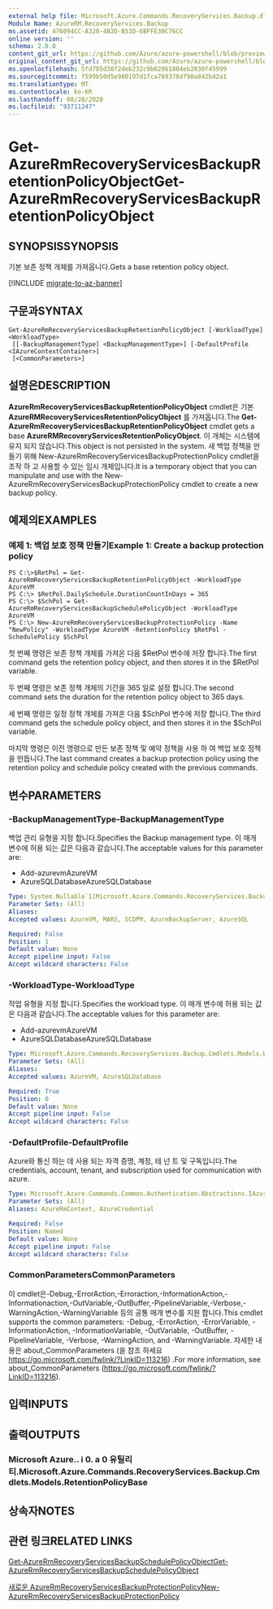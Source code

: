 ```yaml
---
external help file: Microsoft.Azure.Commands.RecoveryServices.Backup.dll-Help.xml
Module Name: AzureRM.RecoveryServices.Backup
ms.assetid: 476094CC-A320-4B2D-B53D-6BFFE30C76CC
online version: ''
schema: 2.0.0
content_git_url: https://github.com/Azure/azure-powershell/blob/preview/src/ResourceManager/RecoveryServices.Backup/Commands.RecoveryServices.Backup/help/Get-AzureRmRecoveryServicesBackupRetentionPolicyObject.md
original_content_git_url: https://github.com/Azure/azure-powershell/blob/preview/src/ResourceManager/RecoveryServices.Backup/Commands.RecoveryServices.Backup/help/Get-AzureRmRecoveryServicesBackupRetentionPolicyObject.md
ms.openlocfilehash: 5fd705d38f2deb232c9b62861804eb2830f45999
ms.sourcegitcommit: f599b50d5e980197d1fca769378df90a842b42a1
ms.translationtype: MT
ms.contentlocale: ko-KR
ms.lasthandoff: 08/20/2020
ms.locfileid: "93711247"
---
```

# <span data-ttu-id="e7082-101">Get-AzureRmRecoveryServicesBackupRetentionPolicyObject</span><span class="sxs-lookup"><span data-stu-id="e7082-101">Get-AzureRmRecoveryServicesBackupRetentionPolicyObject</span></span>

## <span data-ttu-id="e7082-102">SYNOPSIS</span><span class="sxs-lookup"><span data-stu-id="e7082-102">SYNOPSIS</span></span>
<span data-ttu-id="e7082-103">기본 보존 정책 개체를 가져옵니다.</span><span class="sxs-lookup"><span data-stu-id="e7082-103">Gets a base retention policy object.</span></span>

[!INCLUDE [migrate-to-az-banner](../../includes/migrate-to-az-banner.md)]

## <span data-ttu-id="e7082-104">구문과</span><span class="sxs-lookup"><span data-stu-id="e7082-104">SYNTAX</span></span>

```
Get-AzureRmRecoveryServicesBackupRetentionPolicyObject [-WorkloadType] <WorkloadType>
 [[-BackupManagementType] <BackupManagementType>] [-DefaultProfile <IAzureContextContainer>]
 [<CommonParameters>]
```

## <span data-ttu-id="e7082-105">설명은</span><span class="sxs-lookup"><span data-stu-id="e7082-105">DESCRIPTION</span></span>
<span data-ttu-id="e7082-106">**AzureRmRecoveryServicesBackupRetentionPolicyObject** cmdlet은 기본 **AzureRMRecoveryServicesRetentionPolicyObject** 를 가져옵니다.</span><span class="sxs-lookup"><span data-stu-id="e7082-106">The **Get-AzureRmRecoveryServicesBackupRetentionPolicyObject** cmdlet gets a base **AzureRMRecoveryServicesRetentionPolicyObject**.</span></span>
<span data-ttu-id="e7082-107">이 개체는 시스템에 유지 되지 않습니다.</span><span class="sxs-lookup"><span data-stu-id="e7082-107">This object is not persisted in the system.</span></span>
<span data-ttu-id="e7082-108">새 백업 정책을 만들기 위해 New-AzureRmRecoveryServicesBackupProtectionPolicy cmdlet을 조작 하 고 사용할 수 있는 임시 개체입니다.</span><span class="sxs-lookup"><span data-stu-id="e7082-108">It is a temporary object that you can manipulate and use with the New-AzureRmRecoveryServicesBackupProtectionPolicy cmdlet to create a new backup policy.</span></span>

## <span data-ttu-id="e7082-109">예제의</span><span class="sxs-lookup"><span data-stu-id="e7082-109">EXAMPLES</span></span>

### <span data-ttu-id="e7082-110">예제 1: 백업 보호 정책 만들기</span><span class="sxs-lookup"><span data-stu-id="e7082-110">Example 1: Create a backup protection policy</span></span>
```
PS C:\>$RetPol = Get-AzureRmRecoveryServicesBackupRetentionPolicyObject -WorkloadType AzureVM 
PS C:\> $RetPol.DailySchedule.DurationCountInDays = 365
PS C:\> $SchPol = Get-AzureRmRecoveryServicesBackupSchedulePolicyObject -WorkloadType AzureVM 
PS C:\> New-AzureRmRecoveryServicesBackupProtectionPolicy -Name "NewPolicy" -WorkloadType AzureVM -RetentionPolicy $RetPol -SchedulePolicy $SchPol
```

<span data-ttu-id="e7082-111">첫 번째 명령은 보존 정책 개체를 가져온 다음 $RetPol 변수에 저장 합니다.</span><span class="sxs-lookup"><span data-stu-id="e7082-111">The first command gets the retention policy object, and then stores it in the $RetPol variable.</span></span>

<span data-ttu-id="e7082-112">두 번째 명령은 보존 정책 개체의 기간을 365 일로 설정 합니다.</span><span class="sxs-lookup"><span data-stu-id="e7082-112">The second command sets the duration for the retention policy object to 365 days.</span></span>

<span data-ttu-id="e7082-113">세 번째 명령은 일정 정책 개체를 가져온 다음 $SchPol 변수에 저장 합니다.</span><span class="sxs-lookup"><span data-stu-id="e7082-113">The third command gets the schedule policy object, and then stores it in the $SchPol variable.</span></span>

<span data-ttu-id="e7082-114">마지막 명령은 이전 명령으로 만든 보존 정책 및 예약 정책을 사용 하 여 백업 보호 정책을 만듭니다.</span><span class="sxs-lookup"><span data-stu-id="e7082-114">The last command creates a backup protection policy using the retention policy and schedule policy created with the previous commands.</span></span>

## <span data-ttu-id="e7082-115">변수</span><span class="sxs-lookup"><span data-stu-id="e7082-115">PARAMETERS</span></span>

### <span data-ttu-id="e7082-116">-BackupManagementType</span><span class="sxs-lookup"><span data-stu-id="e7082-116">-BackupManagementType</span></span>
<span data-ttu-id="e7082-117">백업 관리 유형을 지정 합니다.</span><span class="sxs-lookup"><span data-stu-id="e7082-117">Specifies the Backup management type.</span></span>
<span data-ttu-id="e7082-118">이 매개 변수에 허용 되는 값은 다음과 같습니다.</span><span class="sxs-lookup"><span data-stu-id="e7082-118">The acceptable values for this parameter are:</span></span>

- <span data-ttu-id="e7082-119">Add-azurevm</span><span class="sxs-lookup"><span data-stu-id="e7082-119">AzureVM</span></span> 
- <span data-ttu-id="e7082-120">AzureSQLDatabase</span><span class="sxs-lookup"><span data-stu-id="e7082-120">AzureSQLDatabase</span></span>

```yaml
Type: System.Nullable`1[Microsoft.Azure.Commands.RecoveryServices.Backup.Cmdlets.Models.BackupManagementType]
Parameter Sets: (All)
Aliases: 
Accepted values: AzureVM, MARS, SCDPM, AzureBackupServer, AzureSQL

Required: False
Position: 1
Default value: None
Accept pipeline input: False
Accept wildcard characters: False
```

### <span data-ttu-id="e7082-121">-WorkloadType</span><span class="sxs-lookup"><span data-stu-id="e7082-121">-WorkloadType</span></span>
<span data-ttu-id="e7082-122">작업 유형을 지정 합니다.</span><span class="sxs-lookup"><span data-stu-id="e7082-122">Specifies the workload type.</span></span>
<span data-ttu-id="e7082-123">이 매개 변수에 허용 되는 값은 다음과 같습니다.</span><span class="sxs-lookup"><span data-stu-id="e7082-123">The acceptable values for this parameter are:</span></span>

- <span data-ttu-id="e7082-124">Add-azurevm</span><span class="sxs-lookup"><span data-stu-id="e7082-124">AzureVM</span></span> 
- <span data-ttu-id="e7082-125">AzureSQLDatabase</span><span class="sxs-lookup"><span data-stu-id="e7082-125">AzureSQLDatabase</span></span>

```yaml
Type: Microsoft.Azure.Commands.RecoveryServices.Backup.Cmdlets.Models.WorkloadType
Parameter Sets: (All)
Aliases: 
Accepted values: AzureVM, AzureSQLDatabase

Required: True
Position: 0
Default value: None
Accept pipeline input: False
Accept wildcard characters: False
```

### <span data-ttu-id="e7082-126">-DefaultProfile</span><span class="sxs-lookup"><span data-stu-id="e7082-126">-DefaultProfile</span></span>
<span data-ttu-id="e7082-127">Azure와 통신 하는 데 사용 되는 자격 증명, 계정, 테 넌 트 및 구독입니다.</span><span class="sxs-lookup"><span data-stu-id="e7082-127">The credentials, account, tenant, and subscription used for communication with azure.</span></span>

```yaml
Type: Microsoft.Azure.Commands.Common.Authentication.Abstractions.IAzureContextContainer
Parameter Sets: (All)
Aliases: AzureRmContext, AzureCredential

Required: False
Position: Named
Default value: None
Accept pipeline input: False
Accept wildcard characters: False
```

### <span data-ttu-id="e7082-128">CommonParameters</span><span class="sxs-lookup"><span data-stu-id="e7082-128">CommonParameters</span></span>
<span data-ttu-id="e7082-129">이 cmdlet은-Debug,-ErrorAction,-Erroraction,-InformationAction,-Informationaction,-OutVariable,-OutBuffer,-PipelineVariable,-Verbose,-WarningAction,-WarningVariable 등의 공통 매개 변수를 지원 합니다.</span><span class="sxs-lookup"><span data-stu-id="e7082-129">This cmdlet supports the common parameters: -Debug, -ErrorAction, -ErrorVariable, -InformationAction, -InformationVariable, -OutVariable, -OutBuffer, -PipelineVariable, -Verbose, -WarningAction, and -WarningVariable.</span></span> <span data-ttu-id="e7082-130">자세한 내용은 about_CommonParameters (을 참조 하세요 https://go.microsoft.com/fwlink/?LinkID=113216) .</span><span class="sxs-lookup"><span data-stu-id="e7082-130">For more information, see about_CommonParameters (https://go.microsoft.com/fwlink/?LinkID=113216).</span></span>

## <span data-ttu-id="e7082-131">입력</span><span class="sxs-lookup"><span data-stu-id="e7082-131">INPUTS</span></span>

## <span data-ttu-id="e7082-132">출력</span><span class="sxs-lookup"><span data-stu-id="e7082-132">OUTPUTS</span></span>

### <span data-ttu-id="e7082-133">Microsoft Azure.. i 0. a 0 유틸리티.</span><span class="sxs-lookup"><span data-stu-id="e7082-133">Microsoft.Azure.Commands.RecoveryServices.Backup.Cmdlets.Models.RetentionPolicyBase</span></span>

## <span data-ttu-id="e7082-134">상속자</span><span class="sxs-lookup"><span data-stu-id="e7082-134">NOTES</span></span>

## <span data-ttu-id="e7082-135">관련 링크</span><span class="sxs-lookup"><span data-stu-id="e7082-135">RELATED LINKS</span></span>

[<span data-ttu-id="e7082-136">Get-AzureRmRecoveryServicesBackupSchedulePolicyObject</span><span class="sxs-lookup"><span data-stu-id="e7082-136">Get-AzureRmRecoveryServicesBackupSchedulePolicyObject</span></span>](./Get-AzureRmRecoveryServicesBackupSchedulePolicyObject.md)

[<span data-ttu-id="e7082-137">새로운 AzureRmRecoveryServicesBackupProtectionPolicy</span><span class="sxs-lookup"><span data-stu-id="e7082-137">New-AzureRmRecoveryServicesBackupProtectionPolicy</span></span>](./New-AzureRmRecoveryServicesBackupProtectionPolicy.md)


